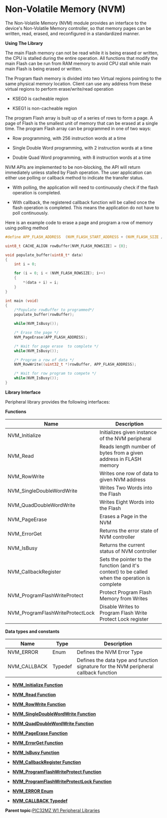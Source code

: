 # Non-Volatile Memory \(NVM\)

The Non-Volatile Memory \(NVM\) module provides an interface to the device's Non-Volatile Memory controller, so that memory pages can be written, read, erased, and reconfigured in a standardized manner.

**Using The Library**

The main Flash memory can not be read while it is being erased or written, the CPU is stalled during the entire operation. All functions that modify the main Flash can be run from RAM memory to avoid CPU stall while main main Flash is being erased or written.

The Program flash memory is divided into two Virtual regions pointing to the same physical memory location. Client can use any address from these virtual regions to perform erase/write/read operation

-   KSEG0 is cacheable region

-   KSEG1 is non-cacheable region


The program Flash array is built up of a series of rows to form a page. A page of Flash is the smallest unit of memory that can be erased at a single time. The program Flash array can be programmed in one of two ways:

-   Row programming, with 256 instruction words at a time

-   Single Double Word programming, with 2 instruction words at a time

-   Double Quad Word programming, with 8 instruction words at a time


NVM APIs are implemented to be non-blocking, the API will return immediately unless stalled by Flash operation. The user application can either use polling or callback method to indicate the transfer status.

-   With polling, the application will need to continuously check if the flash operation is completed.

-   With callback, the registered callback function will be called once the flash operation is completed. This means the application do not have to poll continuously.


Here is an example code to erase a page and program a row of memory using polling method

```c
#define APP_FLASH_ADDRESS  (NVM_FLASH_START_ADDRESS + (NVM_FLASH_SIZE / 2))

uint8_t CACHE_ALIGN rowBuffer[NVM_FLASH_ROWSIZE] = {0};

void populate_buffer(uint8_t* data)
{
    int i = 0;

    for (i = 0; i < (NVM_FLASH_ROWSIZE); i++)
    {
        *(data + i) = i;
    }
}

int main (void)
{
    /*Populate rowBuffer to programmed*/
    populate_buffer(rowBuffer);

    while(NVM_IsBusy());

    /* Erase the page */
    NVM_PageErase(APP_FLASH_ADDRESS);

    /* Wait for page erase  to complete */
    while(NVM_IsBusy());

    /* Program a row of data */
    NVM_RowWrite((uint32_t *)rowBuffer, APP_FLASH_ADDRESS);

    /* Wait for row program to compete */
    while(NVM_IsBusy());
}

```

**Library Interface**

Peripheral library provides the following interfaces:

**Functions**

|Name|Description|
|----|-----------|
|NVM\_Initialize|Initializes given instance of the NVM peripheral|
|NVM\_Read|Reads length number of bytes from a given address in FLASH memory|
|NVM\_RowWrite|Writes one row of data to given NVM address|
|NVM\_SingleDoubleWordWrite|Writes Two Words into the Flash|
|NVM\_QuadDoubleWordWrite|Writes Eight Words into the Flash|
|NVM\_PageErase|Erases a Page in the NVM|
|NVM\_ErrorGet|Returns the error state of NVM controller|
|NVM\_IsBusy|Returns the current status of NVM controller|
|NVM\_CallbackRegister|Sets the pointer to the function \(and it's context\) to be called when the operation is complete|
|NVM\_ProgramFlashWriteProtect|Protect Program Flash Memory from Writes|
|NVM\_ProgramFlashWriteProtectLock|Disable Writes to Program Flash Write Protect Lock register|

**Data types and constants**

|Name|Type|Description|
|----|----|-----------|
|NVM\_ERROR|Enum|Defines the NVM Error Type|
|NVM\_CALLBACK|Typedef|Defines the data type and function signature for the NVM peripheral callback function|

-   **[NVM\_Initialize Function](GUID-D1578E62-CDD7-4417-B37D-E0CCE8D1741E.md)**  

-   **[NVM\_Read Function](GUID-67000342-168A-4F98-BEE2-7861B3B5B236.md)**  

-   **[NVM\_RowWrite Function](GUID-33942AE6-41CC-45A7-B950-0E2A2E0F5929.md)**  

-   **[NVM\_SingleDoubleWordWrite Function](GUID-D1E4B6DD-D341-4DFA-B718-15096643F435.md)**  

-   **[NVM\_QuadDoubleWordWrite Function](GUID-1B37D72C-7BFC-4505-BC30-7964C5BFAA3C.md)**  

-   **[NVM\_PageErase Function](GUID-D3B337A4-DB43-4F6C-95D4-D4950603ACCF.md)**  

-   **[NVM\_ErrorGet Function](GUID-B17E6D26-9C9E-48EF-9274-16AB5B9EE5FA.md)**  

-   **[NVM\_IsBusy Function](GUID-05C82636-CFAE-4469-9486-47026C2E3400.md)**  

-   **[NVM\_CallbackRegister Function](GUID-7029F6B0-181B-4194-AE7D-95ECDFDE7F14.md)**  

-   **[NVM\_ProgramFlashWriteProtect Function](GUID-42E4ABAB-6C18-48CF-9AE5-6ECED1E3F459.md)**  

-   **[NVM\_ProgramFlashWriteProtectLock Function](GUID-3B1F1BC5-85B0-4664-A609-86CFEED65D01.md)**  

-   **[NVM\_ERROR Enum](GUID-7FF0409F-92AB-458A-AF5F-B1C5B6D07D3C.md)**  

-   **[NVM\_CALLBACK Typedef](GUID-717D16DB-4555-4A5F-9487-230CB90044B1.md)**  


**Parent topic:**[PIC32MZ W1 Peripheral Libraries](GUID-EBD28D67-7F6E-46D1-9ABE-2BDE1973D143.md)


